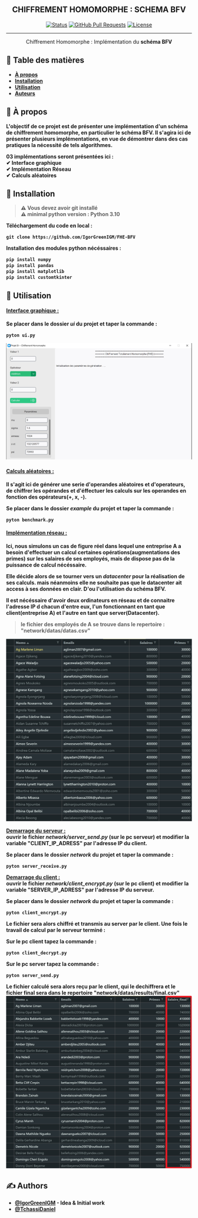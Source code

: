 <h2 align="center">CHIFFREMENT HOMOMORPHE : SCHEMA BFV</h2>
<h4></h4>

<div align="center">

[![Status](https://img.shields.io/badge/status-active-success.svg)]()
[![GitHub Pull Requests](https://img.shields.io/github/issues-pr/kylelobo/The-Documentation-Compendium.svg)](https://github.com/IgorGreenIGM/FHE-BFV/issues/pulls)
[![License](https://img.shields.io/badge/license-MIT-blue.svg)](/LICENSE)

</div>

---

<p align="center"> Chiffrement Homomorphe : Implémentation du <b>schéma BFV<b/>
    <br> 
</p>

## 📝 Table des matières

- [À propos](#about)
- [Installation](#getting_started)
- [Utilisation](#usage)
- [Auteurs](#authors)

## 🧐 À propos <a name = "about"></a>

L'objectif de ce projet est de présenter une implémentation d'un schéma de chiffrement homomorphe, en particulier le schéma BFV. Il s'agira ici de présenter plusieurs implémentations, en vue de démontrer dans des cas pratiques la nécessité de tels algorithmes.

03 implémentations seront présentées ici : <br>
✔ Interface graphique<br>
✔ Implémentation Réseau<br>
✔ Calculs aléatoires<br>

## 🏁 Installation <a name = "getting_started"></a>

>⚠️ Vous devez avoir git installé<br>
>⚠️ minimal python version : Python 3.10<br>

Téléchargement du code en local : 
```console
git clone https://github.com/IgorGreenIGM/FHE-BFV
```

Installation des modules python nécéssaires : 

```console
pip install numpy
pip install pandas
pip install matplotlib
pip install customtkinter
```

## 🎈 Utilisation <a name="usage"></a>

<h4><u> Interface graphique : </u></h4>
Se placer dans le dossier <b><i>ui</i></b> du projet et taper la commande : <br>

```console
pyton ui.py
```
<img src="./ui/ui.jpg"><br>



<h4><u> Calculs aléatoires : </u></h4>
Il s'agit ici de générer une serie d'operandes aléatoires et d'operateurs, de chiffrer les opérandes et d'éffectuer les calculs sur les operandes en fonction des opérateurs(+, x, -).

Se placer dans le dossier <b><i>example</i></b> du projet et taper la commande : <br>

```console
pyton benchmark.py
```

<h4><u> Implémentation réseau : </u></h4>


Ici, nous simulons un cas de figure réel dans lequel une entreprise A a besoin d'effectuer un calcul certaines opérations(augmentations des primes) sur les salaires de ses employés, mais de dispose pas de la puissance de calcul nécéssaire.


Elle décide alors de se tourner vers un <i>datacenter</i> pour la réalisation de ses calculs. mais néanmoins elle ne souhaite pas que le datacenter ait access à ses données en clair. D'ou l'utilisation du schéma BFV.

Il est nécéssaire d'avoir deux ordinateurs en réseau et de connaitre l'adresse IP d chacun d'entre eux, l'un fonctionnant en tant que client(entreprise A) et l'autre en tant que server(Datacenter).

> le fichier des employés de A se trouve dans le repertoire : "network/datas/datas.csv"
<img src="network/names_before.jpg">

<u>Demarrage du serveur :</u><br> 
ouvrir le fichier <i>network/server_send.py</i> (sur le pc serveur) et modifier la variable "CLIENT_IP_ADRESS" par l'adresse IP du client.

Se placer dans le dossier <b><i>network</i></b> du projet et taper la commande :<br>
```console
pyton server_receive.py
```

<u>Demarrage du client :</u><br> 
ouvrir le fichier <i>network/client_encrypt.py</i> (sur le pc client) et modifier la variable "SERVER_IP_ADRESS" par l'adresse IP du serveur.

Se placer dans le dossier <b><i>network</i></b> du projet et taper la commande :<br>
```console
pyton client_encrypt.py
```

Le fichier sera alors chiffré et transmis au server par le client.
Une fois le travail de calcul par le serveur terminé : 

Sur le pc client tapez la commande :
```console
pyton client_decrypt.py
```

Sur le pc server tapez la commande :
```console
pyton server_send.py
```

Le fichier calculé sera alors reçu par le client, qui le dechiffrera et le fichier final sera dans le repertoire "network/datas/results/final.csv"
<img src="network/names_after.jpg">

## ✍️ Authors <a name = "authors"></a>

- [@IgorGreenIGM](https://github.com/IgorGreenIGM) - Idea & Initial work
- [@TchassiDaniel](https://github.com/TchassiDaniel)